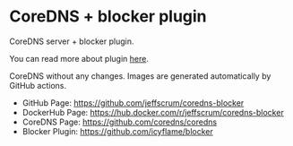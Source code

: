# CoreDNS + blocker plugin

CoreDNS server + blocker plugin. 

You can read more about plugin [here](https://blog.siddharthkannan.in/2022/06/12/goodbye-pi-hole-hello-coredns).
 
CoreDNS without any changes. Images are generated automatically by GitHub actions.

- GitHub Page: https://github.com/jeffscrum/coredns-blocker
- DockerHub Page: https://hub.docker.com/r/jeffscrum/coredns-blocker
- CoreDNS Page: https://github.com/coredns/coredns
- Blocker Plugin: https://github.com/icyflame/blocker
